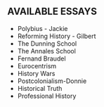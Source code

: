 ## AVAILABLE ESSAYS

- Polybius - Jackie
- Reforming History - Gilbert
- The Dunning School
- The Annales School
- Fernand Braudel
- Eurocentrism
- History Wars
- Postcolonialism-Donnie 
- Historical Truth
- Professional History
